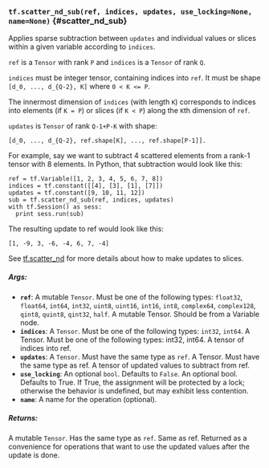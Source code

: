 ### `tf.scatter_nd_sub(ref, indices, updates, use_locking=None, name=None)` {#scatter_nd_sub}

Applies sparse subtraction between `updates` and individual values or slices within a given variable according to `indices`.

`ref` is a `Tensor` with rank `P` and `indices` is a `Tensor` of rank `Q`.

`indices` must be integer tensor, containing indices into `ref`.
It must be shape `[d_0, ..., d_{Q-2}, K]` where `0 < K <= P`.

The innermost dimension of `indices` (with length `K`) corresponds to
indices into elements (if `K = P`) or slices (if `K < P`) along the `K`th
dimension of `ref`.

`updates` is `Tensor` of rank `Q-1+P-K` with shape:

```
[d_0, ..., d_{Q-2}, ref.shape[K], ..., ref.shape[P-1]].
```

For example, say we want to subtract 4 scattered elements from a rank-1 tensor with 8 elements. In Python, that subtraction would look like this:

    ref = tf.Variable([1, 2, 3, 4, 5, 6, 7, 8])
    indices = tf.constant([[4], [3], [1], [7]])
    updates = tf.constant([9, 10, 11, 12])
    sub = tf.scatter_nd_sub(ref, indices, updates)
    with tf.Session() as sess:
      print sess.run(sub)

The resulting update to ref would look like this:

    [1, -9, 3, -6, -4, 6, 7, -4]

See [tf.scatter_nd](#scatter_nd) for more details about how to make updates to slices.

##### Args:


*  <b>`ref`</b>: A mutable `Tensor`. Must be one of the following types: `float32`, `float64`, `int64`, `int32`, `uint8`, `uint16`, `int16`, `int8`, `complex64`, `complex128`, `qint8`, `quint8`, `qint32`, `half`.
    A mutable Tensor. Should be from a Variable node.
*  <b>`indices`</b>: A `Tensor`. Must be one of the following types: `int32`, `int64`.
    A Tensor. Must be one of the following types: int32, int64. A tensor of indices into ref.
*  <b>`updates`</b>: A `Tensor`. Must have the same type as `ref`.
    A Tensor. Must have the same type as ref. A tensor of updated values to subtract from ref.
*  <b>`use_locking`</b>: An optional `bool`. Defaults to `False`.
    An optional bool. Defaults to True. If True, the assignment will be protected by a lock; otherwise the behavior is undefined, but may exhibit less contention.
*  <b>`name`</b>: A name for the operation (optional).

##### Returns:

  A mutable `Tensor`. Has the same type as `ref`.
  Same as ref. Returned as a convenience for operations that want to use the updated values after the update is done.

